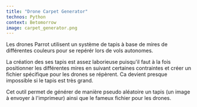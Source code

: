 ```yaml
---
title: "Drone Carpet Generator"
technos: Python
context: Betomorrow
image: carpet_generator.png
---
```


Les drones Parrot utilisent un système de tapis à base de mires de différentes couleurs pour se repérér lors de vols autonomes.

La création des ses tapis est assez laborieuse puisqu'il faut à la fois positionner les différentes mires en suivant certaines contraintes et créer un fichier spécifique pour les drones se répèrent. Ca devient presque impossible si le tapis est très grand.

Cet outil permet de générer de manière pseudo aléatoire un tapis (un image à envoyer à l'imprimeur) ainsi que le fameux fichier pour les drones.